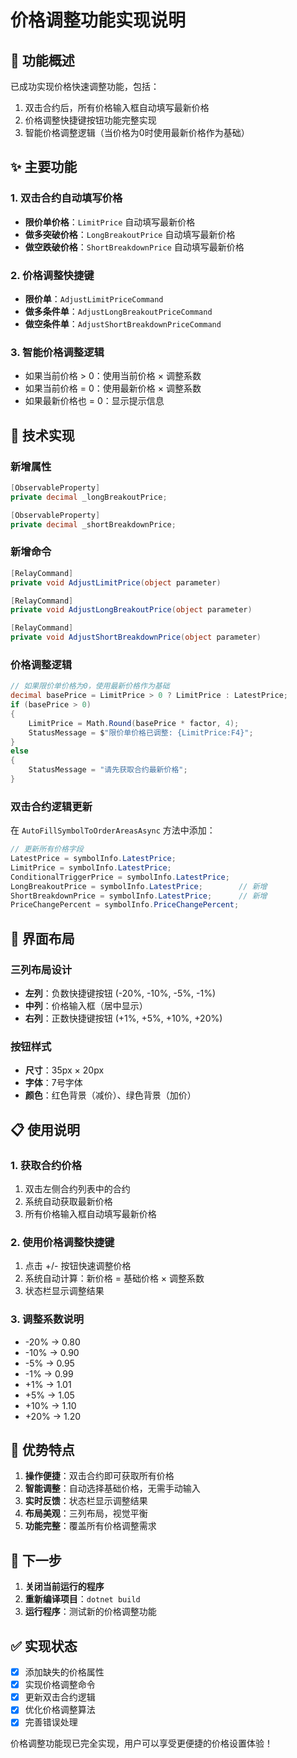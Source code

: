 # 价格调整功能实现说明

## 🎯 功能概述

已成功实现价格快速调整功能，包括：
1. 双击合约后，所有价格输入框自动填写最新价格
2. 价格调整快捷键按钮功能完整实现
3. 智能价格调整逻辑（当价格为0时使用最新价格作为基础）

## ✨ 主要功能

### 1. 双击合约自动填写价格
- **限价单价格**：`LimitPrice` 自动填写最新价格
- **做多突破价格**：`LongBreakoutPrice` 自动填写最新价格  
- **做空跌破价格**：`ShortBreakdownPrice` 自动填写最新价格

### 2. 价格调整快捷键
- **限价单**：`AdjustLimitPriceCommand`
- **做多条件单**：`AdjustLongBreakoutPriceCommand`
- **做空条件单**：`AdjustShortBreakdownPriceCommand`

### 3. 智能价格调整逻辑
- 如果当前价格 > 0：使用当前价格 × 调整系数
- 如果当前价格 = 0：使用最新价格 × 调整系数
- 如果最新价格也 = 0：显示提示信息

## 🔧 技术实现

### 新增属性
```csharp
[ObservableProperty]
private decimal _longBreakoutPrice;

[ObservableProperty]
private decimal _shortBreakdownPrice;
```

### 新增命令
```csharp
[RelayCommand]
private void AdjustLimitPrice(object parameter)

[RelayCommand]
private void AdjustLongBreakoutPrice(object parameter)

[RelayCommand]
private void AdjustShortBreakdownPrice(object parameter)
```

### 价格调整逻辑
```csharp
// 如果限价单价格为0，使用最新价格作为基础
decimal basePrice = LimitPrice > 0 ? LimitPrice : LatestPrice;
if (basePrice > 0)
{
    LimitPrice = Math.Round(basePrice * factor, 4);
    StatusMessage = $"限价单价格已调整: {LimitPrice:F4}";
}
else
{
    StatusMessage = "请先获取合约最新价格";
}
```

### 双击合约逻辑更新
在 `AutoFillSymbolToOrderAreasAsync` 方法中添加：
```csharp
// 更新所有价格字段
LatestPrice = symbolInfo.LatestPrice;
LimitPrice = symbolInfo.LatestPrice;
ConditionalTriggerPrice = symbolInfo.LatestPrice;
LongBreakoutPrice = symbolInfo.LatestPrice;        // 新增
ShortBreakdownPrice = symbolInfo.LatestPrice;      // 新增
PriceChangePercent = symbolInfo.PriceChangePercent;
```

## 🎨 界面布局

### 三列布局设计
- **左列**：负数快捷键按钮 (-20%, -10%, -5%, -1%)
- **中列**：价格输入框（居中显示）
- **右列**：正数快捷键按钮 (+1%, +5%, +10%, +20%)

### 按钮样式
- **尺寸**：35px × 20px
- **字体**：7号字体
- **颜色**：红色背景（减价）、绿色背景（加价）

## 📋 使用说明

### 1. 获取合约价格
1. 双击左侧合约列表中的合约
2. 系统自动获取最新价格
3. 所有价格输入框自动填写最新价格

### 2. 使用价格调整快捷键
1. 点击 +/- 按钮快速调整价格
2. 系统自动计算：新价格 = 基础价格 × 调整系数
3. 状态栏显示调整结果

### 3. 调整系数说明
- -20% → 0.80
- -10% → 0.90
- -5% → 0.95
- -1% → 0.99
- +1% → 1.01
- +5% → 1.05
- +10% → 1.10
- +20% → 1.20

## 🚀 优势特点

1. **操作便捷**：双击合约即可获取所有价格
2. **智能调整**：自动选择基础价格，无需手动输入
3. **实时反馈**：状态栏显示调整结果
4. **布局美观**：三列布局，视觉平衡
5. **功能完整**：覆盖所有价格调整需求

## 🔄 下一步

1. **关闭当前运行的程序**
2. **重新编译项目**：`dotnet build`
3. **运行程序**：测试新的价格调整功能

## ✅ 实现状态

- [x] 添加缺失的价格属性
- [x] 实现价格调整命令
- [x] 更新双击合约逻辑
- [x] 优化价格调整算法
- [x] 完善错误处理

价格调整功能现已完全实现，用户可以享受更便捷的价格设置体验！
